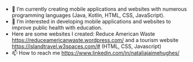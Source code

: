 - 🌱 I’m currently creating mobile applications and websites with numerous programming languages (Java, Kotlin, HTML, CSS, JavaScript).
- 🥗 I’m interested in developing mobile applications and websites to improve public health with education.
- Here are some websites I created: Reduce American Waste https://reduceamericanwaste.wordpress.com/ and a tourism website https://islandtravel.w3spaces.com/# (HTML, CSS, Javascript)
- 📫 How to reach me https://www.linkedin.com/in/nataliajaimehughes/

<!---
nataliajaimehughes/nataliajaimehughes is a ✨ special ✨ repository because its `README.md` (this file) appears on your GitHub profile.
You can click the Preview link to take a look at your changes.
--->
